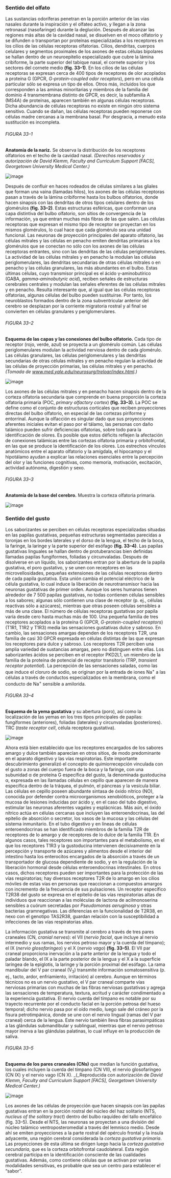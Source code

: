 ### Sentido del olfato

Las sustancias odoríferas penetran en la porción anterior de las vías nasales durante la inspiración y el olfateo activo, y llegan a la zona retronasal (nasofaringe) durante la deglución. Después de alcanzar las regiones más altas de la cavidad nasal, se disuelven en el moco olfatorio y se difunden o transportan por proteínas especializadas a los receptores en los cilios de las células receptoras olfatorias. Cilios, dendritas, cuerpos celulares y segmentos proximales de los axones de estas células bipolares se hallan dentro de un neuroepitelio especializado que cubre la lámina cribiforme, la parte superior del tabique nasal, el cornete superior y los sectores del cornete medio **(fig. 33–1)**. En los cilios de las células receptoras se expresan cerca de 400 tipos de receptores de olor acoplados a proteína G (GPCR, _G-protein-coupled odor receptors_), pero en una célula particular sólo se expresa un tipo de ellos. Otros más, incluidos los que corresponden a las aminas minoritarias y miembros de la familia del dominio 4 transmembrana distinto de GPCR, es decir, la subfamilia A (MS4A) de proteínas, aparecen también en algunas células receptoras. Dicha abundancia de células receptoras no existe en ningún otro sistema sensitivo. Cuando se dañan, las células receptoras pueden reponerse con células madre cercanas a la membrana basal. Por desgracia, a menudo esta sustitución es incompleta.

###### FIGURA 33–1

**Anatomía de la nariz.** Se observa la distribución de los receptores olfatorios en el techo de la cavidad nasal. _(Derechos reservados y autorización de David Klemm, Faculty and Curriculum Support [FACS], Georgetown University Medical Center.)_

![image](https://mgh.silverchair-cdn.com/mgh/content_public/book/3118/m_amedhpim21e_ch33_f001-1_1659107209.54778.png?Expires=1693246104&Signature=QRFGo2XgXlp~30Avsq48G2VE1~85QY-jVoebcn0iJpuzJtWwuUD~qV4aNtX7qxfIeiN5gleFCeRg-LUZOung7flikTw5mPHq0m4EhyWI0BzJcJa5HmJyJORB-PI4kDXyacI9OL5F9QJ8G8VBS83cEdjJfBgRlMdSHrkIrcwoT1ObriVpzaNrFAuI1v-bbtLvMzEFyV95M1N6GV-H80Kz0ZUipOpTfPI~m3sElwpGan32FXFH~fddTSsR-lhqxdBpJtb-BDLgAtAea0nSyNcQarst4mDqiXVvVYgdLifpqIq3V0~Az26~riqgjzZxb1MuUuwZbPTlkWg66jfcxKquzw__&Key-Pair-Id=APKAIE5G5CRDK6RD3PGA)

Después de confluir en haces rodeados de células similares a las gliales que forman una vaina (llamadas hilos), los axones de las células receptoras pasan a través de la lámina cribiforme hasta los bulbos olfatorios, donde hacen sinapsis con las dendritas de otros tipos celulares dentro de los glomérulos **(fig. 33–2)**. Estas estructuras esféricas, que conforman una capa distintiva del bulbo olfatorio, son sitios de convergencia de la información, ya que entran muchas más fibras de las que salen. Las células receptoras que expresan el mismo tipo de receptor se proyectan en los mismos glomérulos, lo cual hace que cada glomérulo sea una unidad funcional. Las neuronas de proyección principales del aparato olfatorio, las células mitrales y las células en penacho emiten dendritas primarias a los glomérulos que se conectan no sólo con los axones de las células receptoras entrantes, sino con las dendritas de las células periglomerulares. La actividad de las células mitrales y en penacho la modulan las células periglomerulares, las dendritas secundarias de otras células mitrales o en penacho y las células granulares, las más abundantes en el bulbo. Estas últimas células, cuyo transmisor principal es el ácido γ-aminobutírico (GABA, _gamma–aminobutyric acid_), reciben señales de estructuras cerebrales centrales y modulan las señales eferentes de las células mitrales y en penacho. Resulta interesante que, al igual que las células receptoras olfatorias, algunas células del bulbo pueden sustituirse. Por tanto, los neuroblastos formados dentro de la zona subventricular anterior del cerebro se desplazan por la corriente migratoria rostral y al final se convierten en células granulares y periglomerulares.

###### FIGURA 33–2

**Esquema de las capas y las conexiones del bulbo olfatorio.** Cada tipo de receptor (rojo, verde, azul) se proyecta a un glomérulo común. Las células periglomerulares modulan la actividad nerviosa dentro de cada glomérulo. Las células granulares, las células periglomerulares y las dendritas secundarias de otras células mitrales y en penacho regulan la actividad de las células de proyección primarias, las células mitrales y en penacho. _(Tomada de www.med.yale.edu/neurosurg/treloar/index.html.)_

![image](https://mgh.silverchair-cdn.com/mgh/content_public/book/3118/m_amedhpim21e_ch33_f002-1_1659107209.57279.png?Expires=1693246104&Signature=Ynt4oiakM-Q5swKmRoEoIwc23529~9w5j73GOrP9PuT0BkRK6ezdXdPue-CjYMtFdh3BfmNeXcYMPQ8znSeaslMZTGgE~PnfYjurf9HQWgJzOeM1Qk3EQOk26Fvt~mJz1g8eJkm-dETawCFYJKZvc3ukbBovt~aJ9xvsyXktLtjDiKTwqXmHgV5mV7X~M4BPG0I7s9R1dMEadC~OBRrI3sK6PgiXgKd~-vcWxp0IYCb~650Fvn4vZDRjBELvBX8~LZ9~lxfgcj~J8f2KHTdf7lpbvoMWeUoPDF6gBTwE3sqBxnSqGg~JNnxcc0ZV74t1dU4TF6kcIGgQv~ZykDJ9Lg__&Key-Pair-Id=APKAIE5G5CRDK6RD3PGA)

Los axones de las células mitrales y en penacho hacen sinapsis dentro de la corteza olfatoria secundaria que comprende en buena proporción la corteza olfatoria primaria (POC, _primary olfactory cortex_) **(fig. 33–3)**. La POC se define como el conjunto de estructuras corticales que reciben proyecciones directas del bulbo olfatorio, en especial de las cortezas piriforme y entorrinal. Aunque la olfacción es singular dado que sus proyecciones aferentes iniciales evitan el paso por el tálamo, las personas con daño talámico pueden sufrir deficiencias olfatorias, sobre todo para la identificación de olores. Es posible que estos déficits reflejen la afectación de conexiones talámicas entre las cortezas olfatoria primaria y orbitofrontal, en las que se produce la identificación de los olores. Los estrechos vínculos anatómicos entre el aparato olfatorio y la amígdala, el hipocampo y el hipotálamo ayudan a explicar las relaciones esenciales entre la percepción del olor y las funciones cognitivas, como memoria, motivación, excitación, actividad autónoma, digestión y sexo.

###### FIGURA 33–3

**Anatomía de la base del cerebro.** Muestra la corteza olfatoria primaria.

![image](https://mgh.silverchair-cdn.com/mgh/content_public/book/3118/m_amedhpim21e_ch33_f003-1_1659107209.58279.png?Expires=1693246104&Signature=DEXtetMED-BemYM3WvY-uEzx5Guc50~UzdfdVo8U0Z~IRS9B0hcHLdDO07L~55c9pAB3a8ciIsGGSiLlH6x7N694X4-LfuNrreFkyCDaWyUObc9TUJk9~oE6tZf4WyTOuGMCfs30WN7KP6W81wivie-zZqXhBdzD4VTeVDc2oK1MML~eszEenypNKayzL7JiS24VmlOvX6SXWNio~TWgg2X2wDI6UKz23py0oXvLvo8v-MIYRO8-VHP~qfr9kkNSfOGrRtJ3WDYBZCG14U-fKtQn~YVQQtRxZi3HZlwdQsiazv6sYHR7fpVjsos45E5g~Jxr44D6pgfmgh9iwwilMg__&Key-Pair-Id=APKAIE5G5CRDK6RD3PGA)

### Sentido del gusto

Los saborizantes se perciben en células receptoras especializadas situadas en las papilas gustativas, pequeñas estructuras segmentadas parecidas a toronjas en los bordes laterales y el dorso de la lengua, el techo de la boca, la faringe, la laringe y la parte superior del esófago **(fig. 33–4)**. Las papilas gustativas linguales se hallan dentro de protuberancias bien definidas llamadas papilas fungiformes, foliadas y circunvaladas. Después de disolverse en un líquido, los saborizantes entran por la abertura de la papila gustativa, el poro gustativo, y se unen con receptores en las microvellosidades, pequeñas extensiones de las células receptoras dentro de cada papila gustativa. Esta unión cambia el potencial eléctrico de la célula gustativa, lo cual induce la liberación de neurotransmisor hacia las neuronas gustativas de primer orden. Aunque los seres humanos tienen alrededor de 7 500 papilas gustativas, no todas contienen células sensibles a los sabores; algunas sólo contienen una clase de receptor (p. ej., células reactivas sólo a azúcares), mientras que otras poseen células sensibles a más de una clase. El número de células receptoras gustativas por papila varía desde cero hasta muchas más de 100. Una pequeña familia de tres receptores acoplados a la proteína G (GPCR, _G-protein-coupled receptors_) (T1R1, T1R2 y T1R3) media las sensaciones gustativas dulce y sabroso. En cambio, las sensaciones amargas dependen de los receptores T2R, una familia de casi 30 GPCR expresada en células distintas de las que expresan los receptores para dulce y sabroso. Los receptores T2R perciben una amplia variedad de sustancias amargas, pero no distinguen entre ellas. Los saborizantes ácidos se perciben en el receptor PKD2L1, un miembro de la familia de la proteína de potencial de receptor transitorio (TRP, _transient receptor potential_). La percepción de las sensaciones saladas, como las que induce el cloruro de sodio, se originan por la entrada de iones Na<sup>+</sup> a las células a través de conductos especializados en la membrana, como el conducto de Na<sup>+</sup> sensible a amilorida.

###### FIGURA 33–4

**Esquema de la yema gustativa** y su abertura (poro), así como la localización de las yemas en los tres tipos principales de papilas: fungiformes (anteriores), foliadas (laterales) y circunvaladas (posteriores). TRC (_taste receptor cell_, célula receptora gustativa).

![image](https://mgh.silverchair-cdn.com/mgh/content_public/book/3118/m_amedhpim21e_ch33_f004-1_1659107209.60777.png?Expires=1693246104&Signature=pIMqC4WnDcNtjbl0fYXF8ETCEy62Bsv0eJ0kPd6NSbjgfOYDs9BZXphOm70sht21uTNb42WVxs6FmeBLTFCMDBH526-Ip3qITireH8FThhdfPAV84zXgY5waYslxxK3w3z5xzPYqKdApVDIF2~2wR0PzZzo52eAKC9vTYecmnrVknsb1ZQ2tBUInbDuuvU0usfKiExr1vT6cUuz1VEmaKTuNfddOQWp00z1bophJfDViF55iBCvGWis-zWQ6sWwGXSquj3pYoZWWhUI5PIjdAfevrBuCr0dJVehgaXsKGzM6LBg~CJXI57JGkR2w60PJjmEkBEuqyRYyxnAS72K6rg__&Key-Pair-Id=APKAIE5G5CRDK6RD3PGA)

Ahora está bien establecido que los receptores encargados de los sabores amargo y dulce también aparecían en otros sitios, de modo predominante en el aparato digestivo y las vías respiratorias. Este importante descubrimiento generalizó el concepto de quimiorrecepción vinculada con el gusto a zonas del cuerpo fuera de la boca y la faringe, con una subunidad α de proteína G específica del gusto, la denominada gustoducina α, expresada en las llamadas células en cepillo que aparecen de manera específica dentro de la tráquea, el pulmón, el páncreas y la vesícula biliar. Las células en cepillo poseen abundante sintasa de óxido nítrico (NO), conocida por defender contra microorganismos xenobióticos, proteger a la mucosa de lesiones inducidas por ácido y, en el caso del tubo digestivo, estimular las neuronas aferentes vagales y esplácnicas. Más aún, el óxido nítrico actúa en células cercanas que incluyen las enteroendocrinas, las del epitelio de absorción o secretor, los vasos de la mucosa y las células del sistema inmunitario. En el tubo digestivo y en líneas de células enteroendocrinas se han identificado miembros de la familia T2R de receptores de lo amargo y de receptores de lo dulce de la familia T1R. En algunos casos, tales receptores son importantes para el metabolismo, en el que los receptores T1R3 y la gustoducina intervienen decisivamente en la percepción y transporte de azúcares y alimentos desde el interior del intestino hasta los enterocitos encargados de la absorción a través de un transportador de glucosa dependiente de sodio, y en la regulación de la liberación hormonal desde células enteroendocrinas intestinales. En otros casos, dichos receptores pueden ser importantes para la protección de las vías respiratorias; hay diversos receptores T2R de lo amargo en los cilios móviles de estas vías en personas que reaccionan a compuestos amargos con incremento de la frecuencia de sus pulsaciones. Un receptor específico T2R38 del gusto se expresa en el epitelio de las vías respiratorias altas de individuos que reaccionan a las moléculas de lactona de acilmonoserina sensibles a cuórum secretadas por _Pseudomonas aeruginosa_ y otras bacterias gramnegativas. Las diferencias en la funcionalidad de T2R38, en nexo con el genotipo TAS2R38, guardan relación con la susceptibilidad a infecciones de las vías respiratorias altas.

La información gustativa se transmite al cerebro a través de tres pares craneales (CN, _cranial nerves_): el VII (_nervio facial_, que incluye al nervio intermedio y sus ramas, los nervios petroso mayor y la cuerda del tímpano); el IX (_nervio glosofaríngeo_) y el X (_nervio vago_) **(fig. 33–5)**. El VII par craneal proporciona inervación a la parte anterior de la lengua y todo el paladar blando, el IX a la parte posterior de la lengua y el X a la superficie laríngea de la epiglotis, la laringe y la porción proximal del esófago. La rama mandibular del V par craneal (V<sub>3</sub>) transmite información somatosensitiva (p. ej., tacto, ardor, enfriamiento, irritación) al cerebro. Aunque en términos técnicos no es un nervio gustativo, el V par craneal comparte vías nerviosas primarias con muchas de las fibras nerviosas gustativas y agrega las sensaciones de temperatura, textura, acritud y carácter condimentado a la experiencia gustativa. El nervio cuerda del tímpano es notable por su trayecto recurrente por el conducto facial en la porción petrosa del hueso temporal; dicho nervio pasa por el oído medio, luego sale del cráneo por la fisura petrotimpánica, donde se une con el nervio lingual (ramas del V par craneal) cerca de la lengua. Este nervio también lleva fibras parasimpáticas a las glándulas submandibular y sublingual, mientras que el nervio petroso mayor inerva a las glándulas palatinas, lo cual influye en la producción de saliva.

###### FIGURA 33–5

**Esquema de los pares craneales (CNs)** que median la función gustativa, los cuales incluyen la cuerda del tímpano (CN VII), el nervio glosofaríngeo (CN IX) y el nervio vago (CN X). _(_Reproducida con autorización de _David Klemm, Faculty and Curriculum Support [FACS], Georgetown University Medical Center.)_

![image](https://mgh.silverchair-cdn.com/mgh/content_public/book/3118/m_amedhpim21e_ch33_f005-1_1659107209.62751.png?Expires=1693246104&Signature=vPaIFbC2h4JJX5ks8GgngA5glcmrm1IIAdYU91FKTNK0IzL3LMD2AOBH9300tFqwdyxldtex5QarJvWXNUcw9wFo1RmXYwaAHnwztezJ2tmSTbFhnfQNste9XB6ZSznJgRC~jxVRIjF~bT-YZbt27WnVSYuDFB5FG5HOjMjoG9ZDq6p0Rq3Pc6kKCqIEBZ25M-8x5B6qwTcO6jOkaKJR0fj-bPGx0gqQLbDYWcqNUtwTk9b1pNlq3hXwWkjScmmLteA7w3sgKF~ChehD6dkXfc3C10G~PM4pYob3bUBWfucaOSlwxgrG7EnNzr1j2SLSgH4w7sBVQgarIljXICBppw__&Key-Pair-Id=APKAIE5G5CRDK6RD3PGA)

Los axones de las células de proyección que hacen sinapsis con las papilas gustativas entran en la porción rostral del núcleo del haz solitario (NTS, _nucleus of the solitary tract_) dentro del bulbo raquídeo del tallo encefálico (fig. 33–5). Desde el NTS, las neuronas se proyectan a una división del núcleo talámico ventroposteromedial a través del lemnisco medio. Desde ahí se emiten proyecciones a la parte rostral del opérculo frontal y la ínsula adyacente, una región cerebral considerada la _corteza gustativa primaria_. Las proyecciones de esta última se dirigen luego hacia la _corteza gustativa secundaria_, que es la corteza orbitofrontal caudolateral. Esta región cerebral participa en la identificación consciente de las cualidades gustativas. Además, como contiene células que se activan por varias modalidades sensitivas, es probable que sea un centro para establecer el “sabor”.